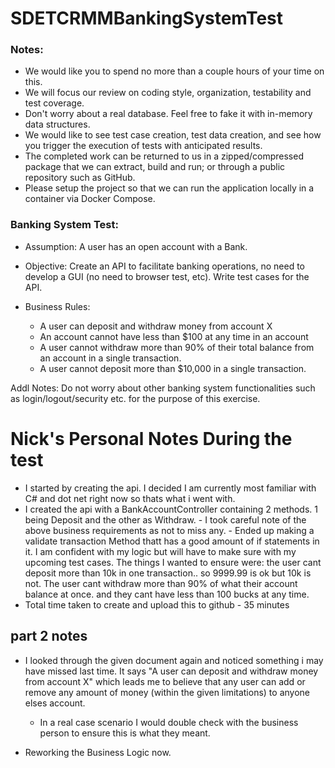 # SDETCRMMBankingSystemTest
### Notes:
  * We would like you to spend no more than a couple hours of your time on this. 
  * We will focus our review on coding style, organization, testability and test coverage.
  * Don't worry about a real database. Feel free to fake it with in-memory data structures.
  * We would like to see test case creation, test data creation, and see how you trigger the execution of tests with anticipated results.
  * The completed work can be returned to us in a zipped/compressed package that we can extract, build and run; or through a public repository such as GitHub.  
  * Please setup the project so that we can run the application locally in a container via Docker Compose.


### Banking System Test:
  * Assumption: A user has an open account with a Bank. 
  * Objective: Create an API to facilitate banking operations, no need to develop a GUI (no need to browser test, etc). Write test cases for the API.

  * Business Rules:
	- A user can deposit and withdraw money from account X
	- An account cannot have less than $100 at any time in an account
	- A user cannot withdraw more than 90% of their total balance from an account in a single transaction.
	- A user cannot deposit more than $10,000 in a single transaction.

Addl Notes: Do not worry about other banking system functionalities such as login/logout/security etc. for the purpose of this exercise.


# Nick's Personal Notes During the test
   - I started by creating the api. I decided I am currently most familiar with C# and dot net right now so thats what i went with.
   - I created the api with a BankAccountController containing 2 methods. 1 being Deposit and the other as Withdraw.
	- I took careful note of the above business requirements as not to miss any.
	- Ended up making a validate transaction Method thatt has a good amount of if statements in it. I am confident with my logic but will have to make sure with my upcoming test cases. The things I wanted to ensure were: the user cant deposit more than 10k in one transaction.. so 9999.99 is ok but 10k is not. The user cant withdraw more than 90% of what their account balance at once. and they cant have less than 100 bucks at any time.
- Total time taken to create and upload this to github - 35 minutes


## part 2 notes

   - I looked through the given document again and noticed something i may have missed last time. It says "A user can deposit and withdraw money from account X" which leads me to believe that any user can add or remove any amount of money (within the given limitations) to anyone elses account.
       - In a real case scenario I would double check with the business person to ensure this is what they meant.
    
- Reworking the Business Logic now.
